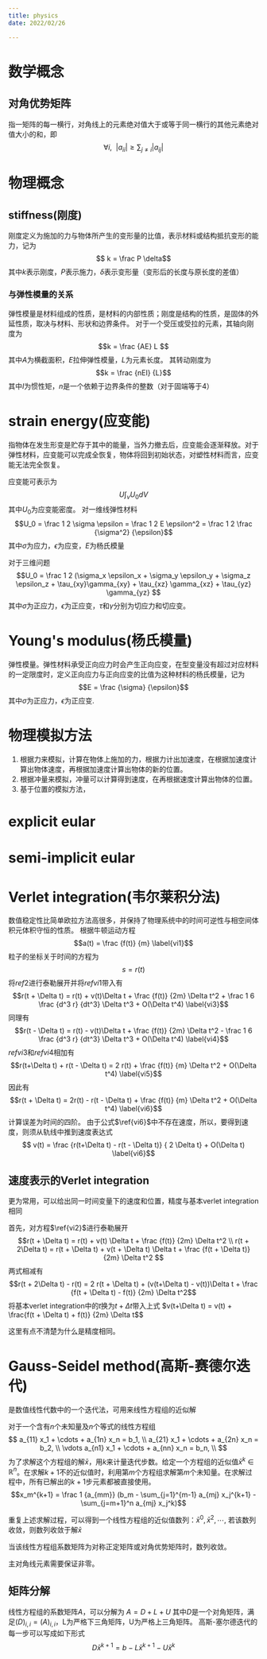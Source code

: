 ```yaml
---
title: physics
date: 2022/02/26

---
```


# 数学概念

## 对角优势矩阵

指一矩阵的每一横行，对角线上的元素绝对值大于或等于同一横行的其他元素绝对值大小的和，即
$$\forall i, \ \ |a_{ii}| \ge \sum_{j \neq i} |a_{ij}|$$

# 物理概念

## stiffness(刚度)

刚度定义为施加的力与物体所产生的变形量的比值，表示材料或结构抵抗变形的能力，记为
$$ k = \frac P \delta$$
其中$k$表示刚度，$P$表示施力，$\delta$表示变形量（变形后的长度与原长度的差值）

### 与弹性模量的关系

弹性模量是材料组成的性质，是材料的内部性质；刚度是结构的性质，是固体的外延性质，取决与材料、形状和边界条件。
对于一个受压或受拉的元素，其轴向刚度为
$$k = \frac {AE} L $$
其中$A$为横截面积，$E$拉伸弹性模量，$L$为元素长度。
其转动刚度为
$$k = \frac {nEI} {L}$$
其中$I$为惯性矩，$n$是一个依赖于边界条件的整数（对于固端等于4）

# strain energy(应变能)

指物体在发生形变是贮存于其中的能量，当外力撤去后，应变能会逐渐释放。对于弹性材料，应变能可以完成全恢复，物体将回到初始状态，对塑性材料而言，应变能无法完全恢复。

应变能可表示为
$$U \int_v U_0 dV$$
其中$U_0$为应变能密度。
对一维线弹性材料
$$U_0 = \frac 1 2 \sigma \epsilon = \frac 1 2 E \epsilon^2 = \frac 1 2 \frac {\sigma^2} {\epsilon}$$
其中$\sigma$为应力，$\epsilon$为应变，$E$为杨氏模量

对于三维问题
$$U_0 = \frac 1 2 (\sigma_x \epsilon_x + \sigma_y \epsilon_y + \sigma_z \epsilon_z + \tau_{xy}\gamma_{xy} + \tau_{xz} \gamma_{xz} + \tau_{yz} \gamma_{yz} $$
其中$\sigma$为正应力，$\epsilon$为正应变，$\tau$和$\gamma$分别为切应力和切应变。

# Young's modulus(杨氏模量)

弹性模量。弹性材料承受正向应力时会产生正向应变，在型变量没有超过对应材料的一定限度时，定义正向应力与正向应变的比值为这种材料的杨氏模量，记为
$$E = \frac {\sigma} {\epsilon}$$
其中$\sigma$为正应力，$\epsilon$为正应变.

# 物理模拟方法

1. 根据力来模拟，计算在物体上施加的力，根据力计出加速度，在根据加速度计算出物体速度，再根据加速度计算出物体的新的位置。
2. 根据冲量来模拟，冲量可以计算得到速度，在再根据速度计算出物体的位置。
3. 基于位置的模拟方法，

# explicit eular

# semi-implicit eular

# Verlet integration(韦尔莱积分法)

数值稳定性比简单欧拉方法高很多，并保持了物理系统中的时间可逆性与相空间体积元体积守恒的性质。
根据牛顿运动方程
$$a(t) = \frac {f(t)} {m} \label{vi1}$$
粒子的坐标关于时间的方程为
$$s = r(t) \label{vi2}$$
将$ref{2}$进行泰勒展开并将$ref{vi1}$带入有
$$r(t + \Delta t) = r(t) + v(t)\Delta t + \frac {f(t)} {2m} \Delta t^2 + \frac 1 6 \frac {d^3 r} {dt^3} \Delta t^3 + O(\Delta t^4) \label{vi3}$$
同理有
$$r(t - \Delta t) = r(t) - v(t)\Delta t + \frac {f(t)} {2m} \Delta t^2 - \frac 1 6 \frac {d^3 r} {dt^3} \Delta t^3 + O(\Delta t^4) \label{vi4}$$
$ref{vi3}$和$ref{vi4}$相加有
$$r(t+\Delta t) + r(t - \Delta t) = 2 r(t) + \frac {f(t)} {m} \Delta t^2 + O(\Delta t^4) \label{vi5}$$
因此有
$$r(t + \Delta t) = 2r(t) - r(t - \Delta t) + \frac {f(t)} {m} \Delta t^2 + O(\Delta t^4) \label{vi6}$$
计算误差为时间的四阶。
由于公式$\ref{vi6}$中不存在速度，所以，要得到速度，则须从轨线中推到速度表达式
$$ v(t) = \frac {r(t+\Delta t) - r(t - \Delta t)} { 2 \Delta t} + O(\Delta t) \label{vi6}$$

## 速度表示的Verlet integration

更为常用，可以给出同一时间变量下的速度和位置，精度与基本verlet integration相同

首先，对方程$\ref{vi2}$进行泰勒展开
$$r(t + \Delta t) = r(t) + v(t) \Delta t + \frac {f(t)} {2m} \Delta t^2  \\
r(t + 2\Delta t) = r(t + \Delta t) + v(t + \Delta t) \Delta t + \frac {f(t + \Delta t)} {2m} \Delta t^2 $$
两式相减有
$$r(t + 2\Delta t) - r(t) = 2 r(t + \Delta t) + (v(t+\Delta t) - v(t))\Delta t + \frac {f(t + \Delta t) - f(t)} {2m} \Delta t^2$$
将基本verlet integration中的$t$换为$t+\Delta t$带入上式
$v(t+\Delta t) = v(t) + \frac{f(t + \Delta t) + f(t)} {2m} \Delta t$$

这里有点不清楚为什么是精度相同。

# Gauss-Seidel method(高斯-赛德尔迭代)

是数值线性代数中的一个迭代法，可用来线性方程组的近似解

对于一个含有$n$个未知量及$n$个等式的线性方程组
$$
a_{11} x_1 + \cdots + a_{1n} x_n = b_1, \\
a_{21} x_1 + \cdots + a_{2n} x_n = b_2, \\
\vdots
a_{n1} x_1 + \cdots + a_{nn} x_n = b_n, \\
$$
为了求解这个方程组的解$\bar{x}$，用$k$来计量迭代步数。给定一个方程组的近似值$\bar{x}^k \in \mathbb{R}^n$。在求解$k+1$不的近似值时，利用第$m$个方程组求解第$m$个未知量。在求解过程中，所有已解出的$k+1$步元素都被直接使用。
$$x_m^{k+1} = \frac 1 {a_{mm}} (b_m - \sum_{j=1}^{m-1} a_{mj} x_j^{k+1} - \sum_{j=m+1}^n a_{mj} x_j^k)$$

重复上述求解过程，可以得到一个线性方程组的近似值数列：$\bar{x}^0, \bar{x}^2, \cdots$, 若该数列收敛，则数列收敛于解$\bar{x}$

当该线性方程组系数矩阵为对称正定矩阵或对角优势矩阵时，数列收敛。

主对角线元素需要保证非零。

## 矩阵分解

线性方程组的系数矩阵$A$，可以分解为
$A = D + L + U$
其中$D$是一个对角矩阵，满足$(D)_{i,i} = (A)_{i,i}$，L为严格下三角矩阵，U为严格上三角矩阵。
高斯-塞尔德迭代的每一步可以写成如下形式
$$D\bar{x}^{k+1} = b - L\bar{x}^{k+1} - U\bar{x}^k$$
